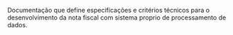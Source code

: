 Documentação que define especificações e critérios técnicos para o desenvolvimento da nota fiscal com sistema proprio de processamento de dados.
